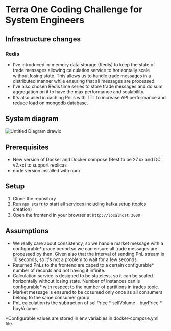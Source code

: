 # Terra One Coding Challenge for System Engineers

## Infrastructure changes

### Redis
- I've introduced in-memory data storage (Redis) to keep the state of trade messages allowing calculation service to horizontally scale without losing state. This allows us to handle trade messages in a distributed manner while ensuring that all messages are processed.
- I've also chosen Redis time series to store trade messages and do sum aggregation on it to have the max performance and scalability.
- It's also used in caching PnLs with TTL to increase API performance and reduce load on mongodb database.

## System diagram

![Untitled Diagram drawio](https://github.com/user-attachments/assets/d642dd6d-b49f-4d8f-ba3e-5d8d284ab3d8)

## Prerequisites
- New version of Docker and Docker compose (Best to be 27.xx and DC v2.xx) to support replicas
- node version installed with npm

## Setup

1. Clone the repository
2. Run `npm start` to start all services including kafka setup (topics creation)
3. Open the frontend in your browser at `http://localhost:3000`

## Assumptions

- We really care about consistency, so we handle market message with a configurable* grace period so we can ensure all trade messages are processed by then. Given also that the interval of sending PnL stream is 10 seconds, so it's not a problem to wait for a few seconds.
- Returned PnLs to the frontend are caped to a certain configurable* number of records and not having it infinite.
- Calculation service is designed to be stateless, so it can be scaled horizontally without losing state. Number of instances can is configurable* with respect to the number of partitions in trades topic.
- Market message is ensured to be cosumed only once as all consumers belong to the same consumer group
- PnL calculation is the subtraction of sellPrice * sellVolume - buyPrice * buyVolume.

*Configurable values are stored in env variables in docker-compose.yml file.

